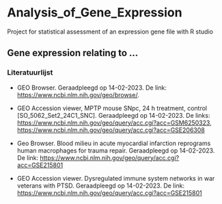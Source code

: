 # Analysis_of_Gene_Expression
Project for statistical assessment of an expression gene file with R studio

## Gene expression relating to ...





### Literatuurlijst

 * GEO Browser. Geraadpleegd op 14-02-2023. De link: https://www.ncbi.nlm.nih.gov/geo/browse/.

 * GEO Accession viewer, MPTP mouse SNpc, 24 h treatment, control [SO_5062_Set2_24C1_SNC]. Geraadpleegd op 14-02-2023. 
 De links: https://www.ncbi.nlm.nih.gov/geo/query/acc.cgi?acc=GSM6250323, https://www.ncbi.nlm.nih.gov/geo/query/acc.cgi?acc=GSE206308

 * Geo Browser. Blood milieu in acute myocardial infarction reprograms human macrophages for trauma repair. Geraadpleegd op 14-02-2023. 
 De link: https://www.ncbi.nlm.nih.gov/geo/query/acc.cgi?acc=GSE215801

 * GEO Accession viewer. Dysregulated immune system networks in war veterans with PTSD. Geraadpleegd op 14-02-2023. De link: https://www.ncbi.nlm.nih.gov/geo/query/acc.cgi?acc=GSE215801
    
